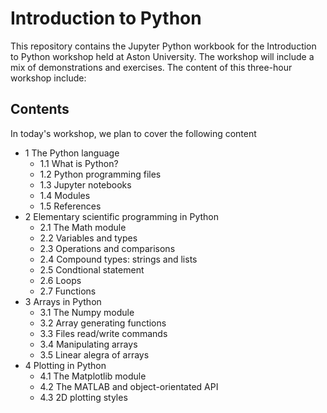 # Introduction to Python
This repository contains the Jupyter Python workbook for the Introduction to Python workshop held at Aston University. The workshop will include a mix of demonstrations and exercises. The content of this three-hour workshop include:

## Contents

In today's workshop, we plan to cover the following content

 * 1 The Python language
   * 1.1 What is Python?
   * 1.2 Python programming files
   * 1.3 Jupyter notebooks
   * 1.4 Modules
   * 1.5 References
 * 2 Elementary scientific programming in Python
   * 2.1 The Math module
   * 2.2 Variables and types
   * 2.3 Operations and comparisons
   * 2.4 Compound types: strings and lists
   * 2.5 Condtional statement
   * 2.6 Loops
   * 2.7 Functions
 * 3 Arrays in Python
   * 3.1 The Numpy module
   * 3.2 Array generating functions
   * 3.3 Files read/write commands 
   * 3.4 Manipulating arrays
   * 3.5 Linear alegra of arrays
 * 4 Plotting in Python
   * 4.1 The Matplotlib module
   * 4.2 The MATLAB and object-orientated API
   * 4.3 2D plotting styles

